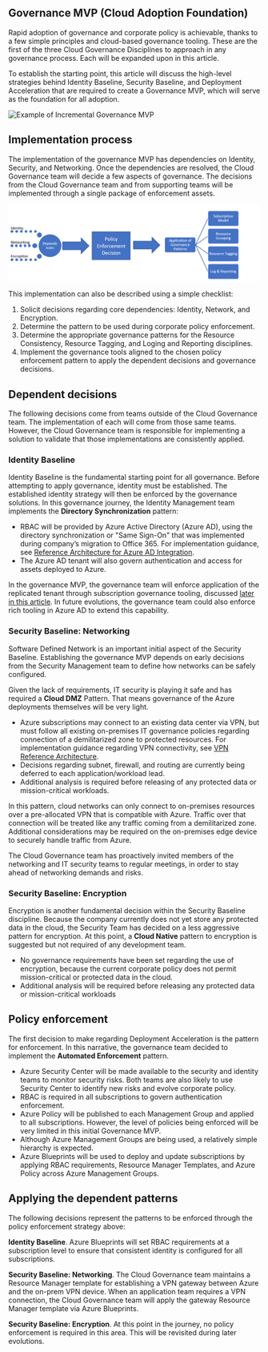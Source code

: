 ## Governance MVP (Cloud Adoption Foundation)

Rapid adoption of governance and corporate policy is achievable, thanks to a few simple principles and cloud-based governance tooling. These are the first of the three Cloud Governance Disciplines to approach in any governance process. Each will be expanded upon in this article.

To establish the starting point, this article will discuss the high-level strategies behind Identity Baseline, Security Baseline, and Deployment Acceleration that are required to create a Governance MVP, which will serve as the foundation for all adoption.

![Example of Incremental Governance MVP](../../../_images/governance/governance-mvp.png)

## Implementation process

The implementation of the governance MVP has dependencies on Identity, Security, and Networking. Once the dependencies are resolved, the Cloud Governance team will decide a few aspects of governance. The decisions from the Cloud Governance team and from supporting teams will be implemented through a single package of enforcement assets.

![Example of Incremental Governance MVP](../../../docs/cloud-adoption/_images/governance/governance-mvp-implementation-flow.png)

This implementation can also be described using a simple checklist:

1. Solicit decisions regarding core dependencies: Identity, Network, and Encryption.
2. Determine the pattern to be used during corporate policy enforcement.
3. Determine the appropriate governance patterns for the Resource Consistency, Resource Tagging, and Loging and Reporting disciplines.
4. Implement the governance tools aligned to the chosen policy enforcement pattern to apply the dependent decisions and governance decisions.

## Dependent decisions

The following decisions come from teams outside of the Cloud Governance team. The implementation of each will come from those same teams. However, the Cloud Governance team is responsible for implementing a solution to validate that those implementations are consistently applied.

### Identity Baseline

Identity Baseline is the fundamental starting point for all governance. Before attempting to apply governance, identity must be established. The established identity strategy will then be enforced by the governance solutions.
In this governance journey, the Identity Management team implements the **Directory Synchronization** pattern: 

- RBAC will be provided by Azure Active Directory (Azure AD), using the directory synchronization or "Same Sign-On" that was implemented during company’s migration to Office 365. For implementation guidance, see [Reference Architecture for Azure AD Integration](/azure/architecture/reference-architectures/identity/adfs).
- The Azure AD tenant will also govern authentication and access for assets deployed to Azure.

In the governance MVP, the governance team will enforce application of the replicated tenant through subscription governance tooling, discussed [later in this article](#subscription-model). In future evolutions, the governance team could also enforce rich tooling in Azure AD to extend this capability.

### Security Baseline: Networking

Software Defined Network is an important initial aspect of the Security Baseline. Establishing the governance MVP depends on early decisions from the Security Management team to define how networks can be safely configured.

Given the lack of requirements, IT security is playing it safe and has required a **Cloud DMZ** Pattern. That means governance of the Azure deployments themselves will be very light.

- Azure subscriptions may connect to an existing data center via VPN, but must follow all existing on-premises IT governance policies regarding connection of a demilitarized zone to protected resources. For implementation guidance regarding VPN connectivity, see [VPN Reference Architecture](/azure/architecture/reference-architectures/hybrid-networking/vpn).
- Decisions regarding subnet, firewall, and routing are currently being deferred to each application/workload lead.
- Additional analysis is required before releasing of any protected data or mission-critical workloads.

In this pattern, cloud networks can only connect to on-premises resources over a pre-allocated VPN that is compatible with Azure. Traffic over that connection will be treated like any traffic coming from a demilitarized zone. Additional considerations may be required on the on-premises edge device to securely handle traffic from Azure.

The Cloud Governance team has proactively invited members of the networking and IT security teams to regular meetings, in order to stay ahead of networking demands and risks.

### Security Baseline: Encryption

Encryption is another fundamental decision within the Security Baseline discipline. Because the company currently does not yet store any protected data in the cloud, the Security Team has decided on a less aggressive pattern for encryption.
At this point, a **Cloud Native** pattern to encryption is suggested but not required of any development team.

- No governance requirements have been set regarding the use of encryption, because the current corporate policy does not permit mission-critical or protected data in the cloud.
- Additional analysis will be required before releasing any protected data or mission-critical workloads

## Policy enforcement

The first decision to make regarding Deployment Acceleration is the pattern for enforcement. In this narrative, the governance team decided to implement the **Automated Enforcement** pattern.

- Azure Security Center will be made available to the security and identity teams to monitor security risks. Both teams are also likely to use Security Center to identify new risks and evolve corporate policy.
- RBAC is required in all subscriptions to govern authentication enforcement.
- Azure Policy will be published to each Management Group and applied to all subscriptions. However, the level of policies being enforced will be very limited in this initial Governance MVP.
- Although Azure Management Groups are being used, a relatively simple hierarchy is expected.
- Azure Blueprints will be used to deploy and update subscriptions by applying RBAC requirements, Resource Manager Templates, and Azure Policy across Azure Management Groups.

## Applying the dependent patterns

The following decisions represent the patterns to be enforced through the policy enforcement strategy above:

**Identity Baseline**. Azure Blueprints will set RBAC requirements at a subscription level to ensure that consistent identity is configured for all subscriptions.

**Security Baseline: Networking**. The Cloud Governance team maintains a Resource Manager template for establishing a VPN gateway between Azure and the on-prem VPN device. When an application team requires a VPN connection, the Cloud Governance team will apply the gateway Resource Manager template via Azure Blueprints.

**Security Baseline: Encryption**. At this point in the journey, no policy enforcement is required in this area. This will be revisited during later evolutions.
